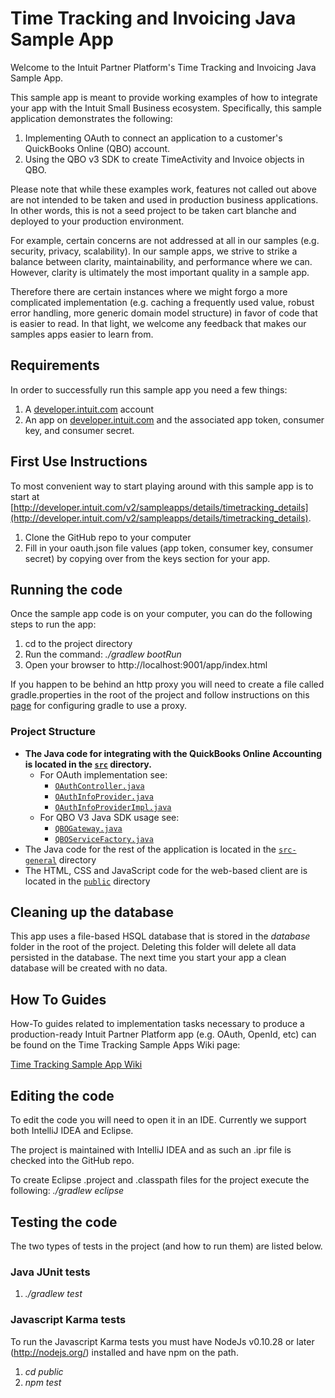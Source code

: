 Time Tracking and Invoicing Java Sample App
=====================================

Welcome to the Intuit Partner Platform's Time Tracking and Invoicing Java Sample App. 

This sample app is meant to provide working examples of how to integrate your app with the Intuit Small Business ecosystem.  Specifically, this sample application demonstrates the following:

1. Implementing OAuth to connect an application to a customer's QuickBooks Online (QBO) account.
2. Using the QBO v3 SDK to create TimeActivity and Invoice objects in QBO.

Please note that while these examples work, features not called out above are not intended to be taken and used in production business applications. In other words, this is not a seed project to be taken cart blanche and deployed to your production environment.  

For example, certain concerns are not addressed at all in our samples (e.g. security, privacy, scalability). In our sample apps, we strive to strike a balance between clarity, maintainability, and performance where we can. However, clarity is ultimately the most important quality in a sample app.

Therefore there are certain instances where we might forgo a more complicated implementation (e.g. caching a frequently used value, robust error handling, more generic domain model structure) in favor of code that is easier to read. In that light, we welcome any feedback that makes our samples apps easier to learn from.

## Requirements

In order to successfully run this sample app you need a few things:

1. A [developer.intuit.com](http://developer.intuit.com) account
2. An app on [developer.intuit.com](http://developer.intuit.com) and the associated app token, consumer key, and consumer secret.
 
## First Use Instructions

To most convenient way to start playing around with this sample app is to start at [http://developer.intuit.com/v2/sampleapps/details/timetracking_details](http://developer.intuit.com/v2/sampleapps/details/timetracking_details).

1. Clone the GitHub repo to your computer
2. Fill in your oauth.json file values (app token, consumer key, consumer secret) by copying over from the keys section for your app.

## Running the code

Once the sample app code is on your computer, you can do the following steps to run the app:

1. cd to the project directory
3. Run the command: _./gradlew bootRun_
4. Open your browser to http://localhost:9001/app/index.html

If you happen to be behind an http proxy you will need to create a file called gradle.properties in the root of the project and follow instructions on this [page](http://www.gradle.org/docs/current/userguide/build_environment.html) for configuring gradle to use a proxy.

### Project Structure
* **The Java code for integrating with the QuickBooks Online Accounting is located in the [`src`](src) directory.**
    *  For OAuth implementation see:
        - [`OAuthController.java`](src/main/java/com/intuit/developer/sampleapp/timetracking/oauth/controllers/OAuthController.java)
        - [`OAuthInfoProvider.java`](src/main/java/com/intuit/developer/sampleapp/timetracking/oauth/OAuthInfoProvider.java)
        - [`OAuthInfoProviderImpl.java`](src/main/java/com/intuit/developer/sampleapp/timetracking/oauth/OAuthInfoProviderImpl.java)
    *  For QBO V3 Java SDK usage see:
        - [`QBOGateway.java`](src/main/java/com/intuit/developer/sampleapp/timetracking/qbo/QBOGateway.java)
        - [`QBOServiceFactory.java`](src/main/java/com/intuit/developer/sampleapp/timetracking/qbo/QBOServiceFactory.java)
* The Java code for the rest of the application is located in the [`src-general`](src-general) directory
* The HTML, CSS and JavaScript code for the web-based client are is located in the [`public`](public) directory


## Cleaning up the database

This app uses a file-based HSQL database that is stored in the _database_ folder in the root of the project. Deleting
this folder will delete all data persisted in the database. The next time you start your app a clean database will be created
with no data.

## How To Guides

How-To guides related to implementation tasks necessary to produce a production-ready Intuit Partner Platform app (e.g. OAuth, OpenId, etc) can be found on the Time Tracking Sample Apps Wiki page:

[Time Tracking Sample App Wiki](https://github.com/IntuitPartnerPlatform/SampleApp-TimeTracking_Invoicing-Java/wiki)

## Editing the code
To edit the code you will need to open it in an IDE. Currently we support both IntelliJ IDEA and Eclipse.

The project is maintained with IntelliJ IDEA and as such an .ipr file is checked into the GitHub repo. 

To create Eclipse .project and .classpath files for the project execute the following: _./gradlew eclipse_

## Testing the code
The two types of tests in the project (and how to run them) are listed below.

### Java JUnit tests
1. _./gradlew test_

### Javascript Karma tests
To run the Javascript Karma tests you must have NodeJs v0.10.28 or later (http://nodejs.org/) installed and have npm on the path.

1. _cd public_
2. _npm test_










    













